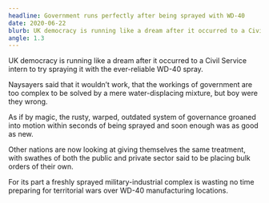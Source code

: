 ```yaml
---
headline: Government runs perfectly after being sprayed with WD-40
date: 2020-06-22
blurb: UK democracy is running like a dream after it occurred to a Civil Service intern to try spraying it with the ever-reliable WD-40 spray.
angle: 1.3
---
```


UK democracy is running like a dream after it occurred to a Civil Service intern to try spraying it with the ever-reliable WD-40 spray.

Naysayers said that it wouldn’t work, that the workings of government are too complex to be solved by a mere water-displacing mixture, but boy were they wrong.

As if by magic, the rusty, warped, outdated system of governance groaned into motion within seconds of being sprayed and soon enough was as good as new.

Other nations are now looking at giving themselves the same treatment, with swathes of both the public and private sector said to be placing bulk orders of their own.

For its part a freshly sprayed military-industrial complex is wasting no time preparing for territorial wars over WD-40 manufacturing locations.
